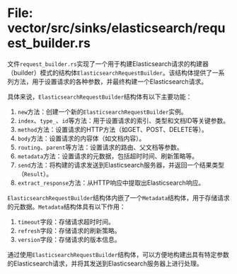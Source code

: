 # File: vector/src/sinks/elasticsearch/request_builder.rs

文件`request_builder.rs`实现了一个用于构建Elasticsearch请求的构建器（builder）模式的结构体`ElasticsearchRequestBuilder`。该结构体提供了一系列方法，用于设置请求的各种参数，并最终构建一个Elasticsearch请求。

具体来说，`ElasticsearchRequestBuilder`结构体有以下主要功能：

1. `new`方法：创建一个新的`ElasticsearchRequestBuilder`实例。
2. `index`、`type_`、`id`等方法：用于设置请求的索引、类型和文档ID等关键参数。
3. `method`方法：设置请求的HTTP方法（如GET、POST、DELETE等）。
4. `body`方法：设置请求的内容体（如文档内容）。
5. `routing`、`parent`等方法：设置请求的路由、父文档等参数。
6. `metadata`方法：设置请求的元数据，包括超时时间、刷新策略等。
7. `send`方法：将构建的请求发送到Elasticsearch服务器，并返回一个结果类型（`Result`）。
8. `extract_response`方法：从HTTP响应中提取出Elasticsearch响应。

`ElasticsearchRequestBuilder`结构体内嵌了一个`Metadata`结构体，用于存储请求的元数据。`Metadata`结构体具有以下作用：

1. `timeout`字段：存储请求超时时间。
2. `refresh`字段：存储请求的刷新策略。
3. `version`字段：存储请求的版本信息。

通过使用`ElasticsearchRequestBuilder`结构体，可以方便地构建出具有特定参数的Elasticsearch请求，并将其发送到Elasticsearch服务器上进行处理。

